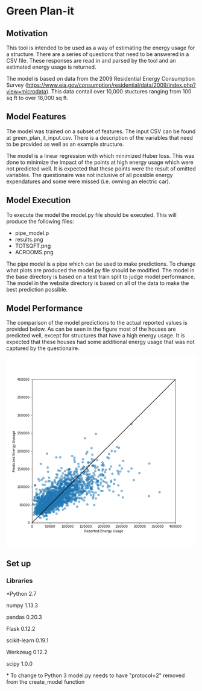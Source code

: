 # Green Plan-it

## Motivation 
This tool is intended to be used as a way of estimating the energy usage for a structure.  There are a series of questions that need to be answered in a CSV file.  These responses are read in and parsed by the tool and an estimated energy usage is returned.

The model is based on data from the 2009 Residential Energy Consumption Survey (https://www.eia.gov/consumption/residential/data/2009/index.php?view=microdata).  This data contail over 10,000 stuctures ranging from 100 sq ft to over 16,000 sq ft. 


## Model Features
The model was trained on a subset of features.  The input CSV can be found at green_plan_it_input.csv.  There is a description of the variables that need to be provided as well as an example structure.

The model is a linear regression with which minimized Huber loss.  This was done to minimize the impact of the points at high energy usage which were not predicted well.  It is expected that these points were the result of omitted variables.  The questionaire was not inclusive of all possible energy expendatures and some were missed (i.e. owning an electric car). 

## Model Execution
To execute the model the model.py file should be executed.  This will produce the following files:
* pipe_model.p
* results.png
* TOTSQFT.png
* ACROOMS.png

The pipe model is a pipe which can be used to make predictions.  To change what plots are produced the model.py file should be modified.  The model in the base directory is based on a test train split to judge model performance.  The model in the website directory is based on all of the data to make the best prediction possible.

## Model Performance
The comparison of the model predictions to the actual reported values is provided below.  As can be seen in the figure most of the houses are predicted well, except for structures that have a high energy usage.  It is expected that these houses had some additional energy usage that was not captured by the questionaire.

![Green-Plan-It/](images/results.png)

## Set up

### Libraries
*Python 2.7

numpy 1.13.3

pandas 0.20.3

Flask 0.12.2

scikit-learn 0.19.1

Werkzeug 0.12.2

scipy 1.0.0

\* To change to Python 3 model.py needs to have "protocol=2" removed from the create_model function
